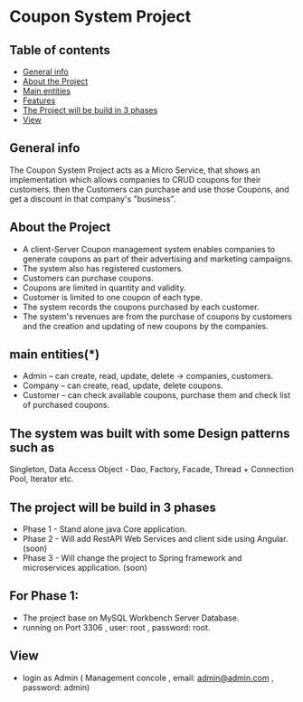 # Coupon System Project
## Table of contents
* [General info](#general-info)
* [About the Project](#about)
* [Main entities](#main-entities)
* [Features](#The-system-was-built-with-some-Design-patterns-such-as)
* [The Project will be build in 3 phases](#The-Project-will-be-build-in-3-phases)
* [View](#view)

## General info
The Coupon System Project acts as a Micro Service, that shows an implementation which allows companies to CRUD coupons for their customers. then the Customers can purchase and use those Coupons, and get a discount in that company's "business".
	
## About the Project
+ A client-Server Coupon management system enables companies to generate coupons as part of their advertising and marketing campaigns.
+ The system also has registered customers. 
+ Customers can purchase coupons. 
+ Coupons are limited in quantity and validity. 
+ Customer is limited to one coupon of each type.
+ The system records the coupons purchased by each customer.
+ The system's revenues are from the purchase of coupons by customers and the creation and updating of new coupons by the companies.

## main entities(*)
+ Admin – can create, read, update, delete -> companies, customers.
+ Company – can create, read, update, delete coupons.
+ Customer – can check available coupons, purchase them and check list of purchased coupons.

## The system was built with some Design patterns such as
Singleton, Data Access Object - Dao, Factory, Facade, Thread + Connection Pool, Iterator etc.

## The project will be build in 3 phases
+ Phase 1 - Stand alone java Core application.
+ Phase 2 - Will add RestAPI Web Services and client side using Angular. (soon)
+ Phase 3 - Will change the project to Spring framework and microservices application. (soon) 

## For Phase 1:
+ The project base on MySQL Workbench Server Database.
+ running on Port 3306 , user: root , password: root.

## View
+ login as Admin ( Management concole , email: admin@admin.com , password: admin)
	
